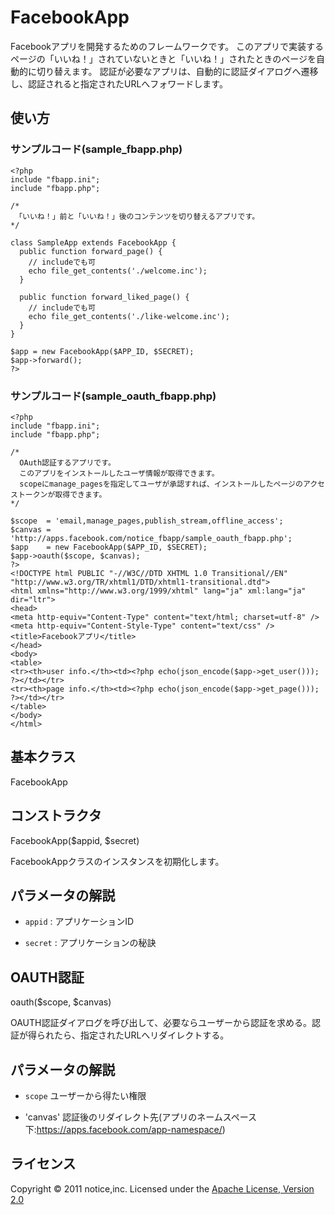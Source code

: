 FacebookApp
======================
Facebookアプリを開発するためのフレームワークです。
このアプリで実装するページの「いいね！」されていないときと「いいね！」されたときのページを自動的に切り替えます。
認証が必要なアプリは、自動的に認証ダイアログへ遷移し、認証されると指定されたURLへフォワードします。

使い方
------

### サンプルコード(sample_fbapp.php) ###
    <?php
    include "fbapp.ini";
    include "fbapp.php";

    /*
     「いいね！」前と「いいね！」後のコンテンツを切り替えるアプリです。
    */

    class SampleApp extends FacebookApp {
      public function forward_page() {
        // includeでも可
        echo file_get_contents('./welcome.inc');
      }

      public function forward_liked_page() {
        // includeでも可
        echo file_get_contents('./like-welcome.inc');
      }
    }

    $app = new FacebookApp($APP_ID, $SECRET);
    $app->forward();
    ?>

### サンプルコード(sample\_oauth\_fbapp.php) ###
    <?php
    include "fbapp.ini";
    include "fbapp.php";

    /*
      OAuth認証するアプリです。
      このアプリをインストールしたユーザ情報が取得できます。
      scopeにmanage_pagesを指定してユーザが承認すれば、インストールしたページのアクセストークンが取得できます。
    */

    $scope  = 'email,manage_pages,publish_stream,offline_access';
    $canvas = 'http://apps.facebook.com/notice_fbapp/sample_oauth_fbapp.php';
    $app    = new FacebookApp($APP_ID, $SECRET);
    $app->oauth($scope, $canvas);
    ?>
    <!DOCTYPE html PUBLIC "-//W3C//DTD XHTML 1.0 Transitional//EN" "http://www.w3.org/TR/xhtml1/DTD/xhtml1-transitional.dtd">
    <html xmlns="http://www.w3.org/1999/xhtml" lang="ja" xml:lang="ja" dir="ltr">
    <head>
    <meta http-equiv="Content-Type" content="text/html; charset=utf-8" />
    <meta http-equiv="Content-Style-Type" content="text/css" />
    <title>Facebookアプリ</title>
    </head>
    <body>
    <table>
    <tr><th>user info.</th><td><?php echo(json_encode($app->get_user())); ?></td></tr>
    <tr><th>page info.</th><td><?php echo(json_encode($app->get_page())); ?></td></tr>
    </table>
    </body>
    </html>

基本クラス
------
FacebookApp

コンストラクタ
----------------
FacebookApp($appid, $secret)

FacebookAppクラスのインスタンスを初期化します。

パラメータの解説
----------------

+   `appid` :
   アプリケーションID

+   `secret` :
   アプリケーションの秘訣

OAUTH認証
----------------
oauth($scope, $canvas)

OAUTH認証ダイアログを呼び出して、必要ならユーザーから認証を求める。認証が得られたら、指定されたURLへリダイレクトする。

パラメータの解説
----------------
+    `scope`
     ユーザーから得たい権限

+    'canvas'
     認証後のリダイレクト先(アプリのネームスペース下:https://apps.facebook.com/app-namespace/)

ライセンス
----------
Copyright &copy; 2011 notice,inc.
Licensed under the [Apache License, Version 2.0][Apache]

[Apache]: http://www.apache.org/licenses/LICENSE-2.0



